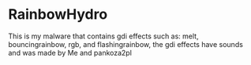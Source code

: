 # RainbowHydro
This is my malware that contains gdi effects such as: melt, bouncingrainbow, rgb, and flashingrainbow, the gdi effects have sounds and was made by Me and pankoza2pl
